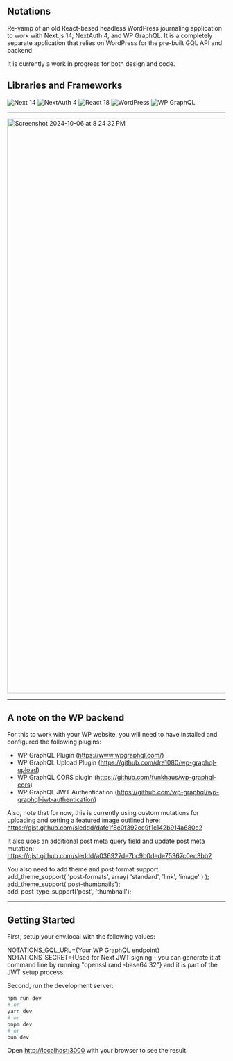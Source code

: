 ## Notations
Re-vamp of an old React-based headless WordPress journaling application to work with Next.js 14, NextAuth 4, and WP GraphQL. It is a completely separate application that relies on WordPress for the pre-built GQL API and backend.

It is currently a work in progress for both design and code.

## Libraries and Frameworks
![Next 14](https://img.shields.io/badge/Next%2014-black)
![NextAuth 4](https://img.shields.io/badge/NextAuth%204-purple)
![React 18](https://img.shields.io/badge/React%2018-teal)
![WordPress](https://img.shields.io/badge/WordPress-blue)
![WP GraphQL](https://img.shields.io/badge/WP%20GraphQL-blue)

---

<img width="1324" alt="Screenshot 2024-10-06 at 8 24 32 PM" src="https://github.com/user-attachments/assets/7ebe68eb-18e2-4aa1-9b33-0a485eb0de98">

---

## A note on the WP backend
For this to work with your WP website, you will need to have installed and configured the following plugins: 
- WP GraphQL Plugin (https://www.wpgraphql.com/)
- WP GraphQL Upload Plugin (https://github.com/dre1080/wp-graphql-upload)
- WP GraphQL CORS plugin (https://github.com/funkhaus/wp-graphql-cors)
- WP GraphQL JWT Authentication (https://github.com/wp-graphql/wp-graphql-jwt-authentication)

Also, note that for now, this is currently using custom mutations for uploading and setting a featured image outlined here:\
https://gist.github.com/sleddd/dafe1f8e0f392ec9f1c142b914a680c2

It also uses an additional post meta query field and update post meta mutation: 
https://gist.github.com/sleddd/a036927de7bc9b0dede75367c0ec3bb2

You also need to add theme and post format support:\
add_theme_support( 'post-formats', array( 'standard', 'link', 'image' ) );\
add_theme_support('post-thumbnails');\
add_post_type_support('post', 'thumbnail');

---

## Getting Started

First, setup your env.local with the following values: 

NOTATIONS_GQL_URL={Your WP GraphQL endpoint}\
NOTATIONS_SECRET={Used for Next JWT signing - you can generate it at command line by running "openssl rand -base64 32"} and it is part of the JWT setup process.

Second, run the development server:

```bash
npm run dev
# or
yarn dev
# or
pnpm dev
# or
bun dev
```

Open [http://localhost:3000](http://localhost:3000) with your browser to see the result.
